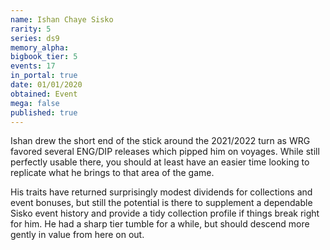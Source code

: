 ```yaml
---
name: Ishan Chaye Sisko
rarity: 5
series: ds9
memory_alpha:
bigbook_tier: 5
events: 17
in_portal: true
date: 01/01/2020
obtained: Event
mega: false
published: true
---
```


Ishan drew the short end of the stick around the 2021/2022 turn as WRG favored several ENG/DIP releases which pipped him on voyages. While still perfectly usable there, you should at least have an easier time looking to replicate what he brings to that area of the game.

His traits have returned surprisingly modest dividends for collections and event bonuses, but still the potential is there to supplement a dependable Sisko event history and provide a tidy collection profile if things break right for him. He had a sharp tier tumble for a while, but should descend more gently in value from here on out.
